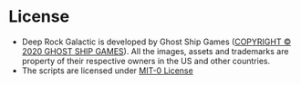 # License

- Deep Rock Galactic is developed by Ghost Ship Games ([COPYRIGHT © 2020 GHOST SHIP GAMES](https://ghostship.dk/)). All the images, assets and trademarks are property of their respective owners in the US and other countries.
- The scripts are licensed under [MIT-0 License](https://spdx.org/licenses/MIT-0)
